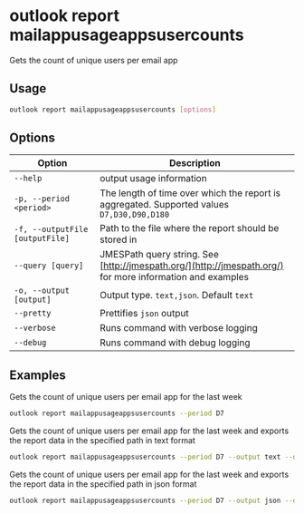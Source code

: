 # outlook report mailappusageappsusercounts

Gets the count of unique users per email app

## Usage

```sh
outlook report mailappusageappsusercounts [options]
```

## Options

Option|Description
------|-----------
`--help`|output usage information
`-p, --period <period>`|The length of time over which the report is aggregated. Supported values `D7,D30,D90,D180`
`-f, --outputFile [outputFile]`|Path to the file where the report should be stored in
`--query [query]`|JMESPath query string. See [http://jmespath.org/](http://jmespath.org/) for more information and examples
`-o, --output [output]`|Output type. `text,json`. Default `text`
`--pretty`|Prettifies `json` output
`--verbose`|Runs command with verbose logging
`--debug`|Runs command with debug logging

## Examples

Gets the count of unique users per email app for the last week

```sh
outlook report mailappusageappsusercounts --period D7
```

Gets the count of unique users per email app for the last week and exports the report data in the specified path in text format

```sh
outlook report mailappusageappsusercounts --period D7 --output text --outputFile 'C:/report.txt'
```

Gets the count of unique users per email app for the last week and exports the report data in the specified path in json format

```sh
outlook report mailappusageappsusercounts --period D7 --output json --outputFile 'C:/report.json'
```
